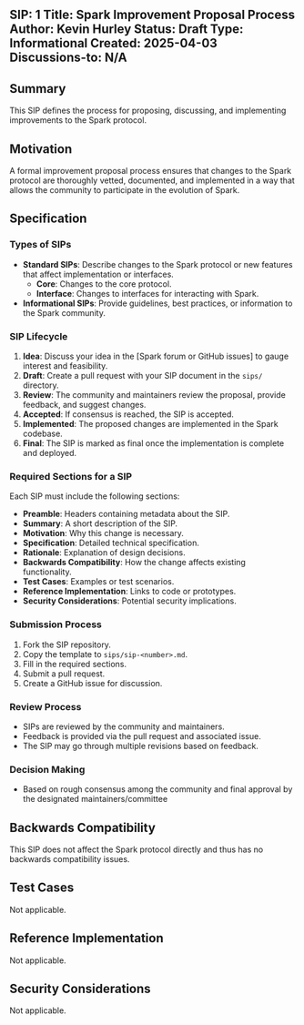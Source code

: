 ## SIP: 1  Title: Spark Improvement Proposal Process  Author: Kevin Hurley  Status: Draft  Type: Informational  Created: 2025-04-03  Discussions-to: N/A

## Summary

This SIP defines the process for proposing, discussing, and implementing improvements to the Spark protocol.

## Motivation

A formal improvement proposal process ensures that changes to the Spark protocol are thoroughly vetted, documented, and implemented in a way that allows the community to participate in the evolution of Spark.

## Specification

### Types of SIPs

- **Standard SIPs**: Describe changes to the Spark protocol or new features that affect implementation or interfaces.  
  - **Core**: Changes to the core protocol.  
  - **Interface**: Changes to interfaces for interacting with Spark.  
- **Informational SIPs**: Provide guidelines, best practices, or information to the Spark community.

### SIP Lifecycle

1. **Idea**: Discuss your idea in the \[Spark forum or GitHub issues\] to gauge interest and feasibility.  
2. **Draft**: Create a pull request with your SIP document in the `sips/` directory.  
3. **Review**: The community and maintainers review the proposal, provide feedback, and suggest changes.  
4. **Accepted**: If consensus is reached, the SIP is accepted.  
5. **Implemented**: The proposed changes are implemented in the Spark codebase.  
6. **Final**: The SIP is marked as final once the implementation is complete and deployed.

### Required Sections for a SIP

Each SIP must include the following sections:

- **Preamble**: Headers containing metadata about the SIP.  
- **Summary**: A short description of the SIP.  
- **Motivation**: Why this change is necessary.  
- **Specification**: Detailed technical specification.  
- **Rationale**: Explanation of design decisions.  
- **Backwards Compatibility**: How the change affects existing functionality.  
- **Test Cases**: Examples or test scenarios.  
- **Reference Implementation**: Links to code or prototypes.  
- **Security Considerations**: Potential security implications.

### Submission Process

1. Fork the SIP repository.  
2. Copy the template to `sips/sip-<number>.md`.  
3. Fill in the required sections.  
4. Submit a pull request.  
5. Create a GitHub issue for discussion.

### Review Process

- SIPs are reviewed by the community and maintainers.  
- Feedback is provided via the pull request and associated issue.  
- The SIP may go through multiple revisions based on feedback.

### Decision Making

- Based on rough consensus among the community and final approval by the designated maintainers/committee

## Backwards Compatibility

This SIP does not affect the Spark protocol directly and thus has no backwards compatibility issues.

## Test Cases

Not applicable.

## Reference Implementation

Not applicable.

## Security Considerations

Not applicable.